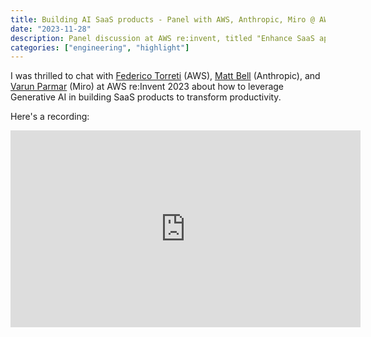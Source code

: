 ```yaml
---
title: Building AI SaaS products - Panel with AWS, Anthropic, Miro @ AWS re:Invent
date: "2023-11-28"
description: Panel discussion at AWS re:invent, titled "Enhance SaaS app productivity with Gen AI"
categories: ["engineering", "highlight"]
---
```


I was thrilled to chat with [Federico Torreti](https://www.linkedin.com/in/ftorreti/) (AWS), [Matt Bell](https://www.linkedin.com/in/thismattbell/) (Anthropic), and [Varun Parmar](https://www.linkedin.com/in/vparmar/) (Miro) at AWS re:Invent 2023 about how to leverage Generative AI in building SaaS products to transform productivity.

Here's a recording:

<iframe width="560" height="315" src="https://www.youtube-nocookie.com/embed/RPep0WvE-70" frameborder="0" allowfullscreen></iframe>
